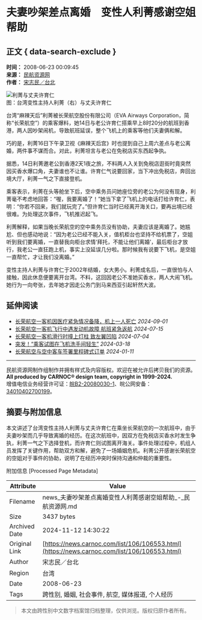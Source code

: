 # 夫妻吵架差点离婚　变性人利菁感谢空姐帮助

## 正文 { data-search-exclude }


**时间：** 2008-06-23 00:09:45  
**来源：** [民航资源网](http://www.carnoc.com/list/106/106553.html)  
**作者：** [宋志民／台北](http://news.carnoc.com/search.html?range=author&key=宋志民／台北)  

![利菁与丈夫许育仁](https://file.veryzhun.com/buckets/carnoc/keys/9cbd251e0e643a04e71048683e3cc38c.jpg?pixel=672*560&type=jpg&size=214850)  
图：台湾变性主持人利菁（右）与丈夫许育仁

台湾“麻辣天后”利菁被长荣航空股份有限公司（EVA Airways Corporation，简称“长荣航空”）的乘客爆料，她14日与老公许育仁搭乘早上8时20分的航班到香港，两人因吵架闹机，导致航班延误，整个飞机上的乘客等他们夫妻俩和解。

巧的是，利菁16日下午录卫视《麻辣天后宫》时也提到自己上周六差点与老公离婚，两件事不谋而合。对此，利菁坦言与老公在免税店买东西起争执。

据悉，14日利菁邀老公到香港2天1夜之旅，不料两人入关到免税店逛街时竟突然因买香水爆口角，夫妻谁也不让谁。许育仁气说要回家，当下冲出免税店，奔回出境大厅，利菁一气之下直接登机。

乘客表示，利菁在头等舱坐下后，空中乘务员问她座位旁的老公为何没有现身，利菁毫不考虑地回答：“喔，我要离婚了！”她当下拿了飞机上的电话打给许育仁，表明：“你若不回来，我们就玩完了。”但许育仁当时已经离开海关口，要再出境已经很难。为处理这次事件，飞机推迟起飞。

利菁解释，如果当晚长荣航空的空中乘务员没有协助，夫妻应该是离婚了。她尴尬、但也感动地说：“因为老公已经不能入关，值机柜台也坚持不给机票了，空姐听到我们要离婚，一直替我向柜台求情‘拜托，不能让他们离婚’，最后柜台才放行，我老公一直狂跑上机，事实上没延误几分啦。那时候我有说要下飞机，是空姐一直帮忙，才让我们没离婚。”

变性主持人利菁与许育仁于2002年结婚，女大男小。利菁成名后，一直很怕与人接触，因此休息便要离开台湾。不料，这回因老公不准她买香水，两人大闹飞机。她行为一向夸张，去年她才因走公务门到马来西亚引起轩然大波。

## 延伸阅读

- [长荣航空一客机因医疗紧急情况备降，机上一人死亡](https://news.carnoc.com/list/626/626178.html) _2024-09-01_
- [长荣航空一客机飞行中遇发动机故障 航班紧急返航](https://news.carnoc.com/list/623/623934.html) _2024-07-15_
- [长荣航空一客机滑行时撞上灯柱 致左翼凹陷](https://news.carnoc.com/list/623/623420.html) _2024-07-04_
- [突发！“乘客试图在飞机洗手间轻生”](https://news.carnoc.com/list/618/618301.html) _2024-03-18_
- [长荣航空与空中客车签署里程碑式订单](https://news.carnoc.com/list/615/615101.html) _2024-01-11_

---
民航资源网制作组制作并拥有样式及内容版权。欢迎在被允许后拷贝我们的资源。  
**All produced by CARNOC® design team, copyright in 1999-2024.**  
增值电信业务经营许可证：[皖B2-20080030-1](https://beian.miit.gov.cn/)、皖公网安备：[34010402700199](http://www.beian.gov.cn/portal/registerSystemInfo?recordcode=34010402700199)。  


## 摘要与附加信息

<!-- tcd_abstract -->
本文讲述了台湾变性主持人利菁与丈夫许育仁在乘坐长荣航空的一次航班中，由于夫妻吵架而几乎导致离婚的经历。在这次航班中，因双方在免税店买香水时发生争执，利菁一气之下选择登机，而许育仁则试图离开海关。事件处理过程中，机组人员发挥了关键作用，帮助双方和解，避免了一场婚姻危机。利菁公开感谢长荣航空的空姐对于事件的协助，说明了在经历冲突时保持沟通和仲裁的重要性。
<!-- tcd_abstract_end -->

附加信息 [Processed Page Metadata]

| Attribute       | Value                                  |
|-----------------|----------------------------------------|
| Filename        | news_夫妻吵架差点离婚变性人利菁感谢空姐帮助_-_民航资源网.md                             |
| Size            | 3437 bytes                           |
| Archived Date   | 2024-11-12 14:30:22                             |
| Original Link   | [https://news.carnoc.com/list/106/106553.html](https://news.carnoc.com/list/106/106553.html)                       |
| Author          | 宋志民／台北                               |
| Region          | 台湾                               |
| Date            | 2008-06-23                                 |
| Tags            | 跨性别, 婚姻, 社会事件, 航空, 媒体报道, 个人经历                                 |
>
> 本文由跨性别中文数字档案馆归档整理，仅供浏览。版权归原作者所有。
>